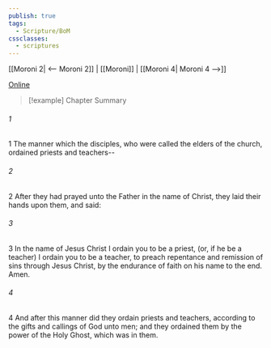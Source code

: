 ```yaml
---
publish: true
tags:
  - Scripture/BoM
cssclasses:
  - scriptures
---
```

[[Moroni 2| <-- Moroni 2]] | [[Moroni]] | [[Moroni 4| Moroni 4 -->]]

[Online](https://churchofjesuschrist.org/study/scriptures/bofm/moro/3?lang=eng)

>[!example] Chapter Summary
>
###### 1
1 The manner which the disciples, who were called the elders of the church, ordained priests and teachers--
###### 2
2 After they had prayed unto the Father in the name of Christ, they laid their hands upon them, and said:
###### 3
3 In the name of Jesus Christ I ordain you to be a priest, (or, if he be a teacher) I ordain you to be a teacher, to preach repentance and remission of sins through Jesus Christ, by the endurance of faith on his name to the end. Amen.
###### 4
4 And after this manner did they ordain priests and teachers, according to the gifts and callings of God unto men; and they ordained them by the power of the Holy Ghost, which was in them.



